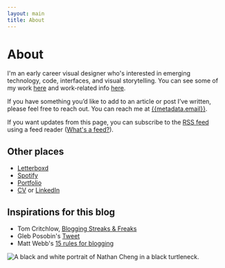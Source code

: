 ```yaml
---
layout: main
title: About
---
```


<h1>
	About
</h1>

<div class="post-content">
<div class="md:flex flex-row gap-8 justify-between items-start">
<div class="grow">

I'm an early career visual designer who's interested in emerging technology, code, interfaces, and visual storytelling. You can see some of my work [here]({{metadata.portfolio}}) and work-related info [here]({{metadata.portfolio}}/info). 

If you have something you’d like to add to an article or post I’ve written, please feel free to reach out. You can reach me at [{{metadata.email}}](mailto:{{metadata.email}}). 

If you want updates from this page, you can subscribe to the [RSS feed](/feed.xml) using a feed reader ([What's a feed?](https://aboutfeeds.com/)).

## Other places
- [Letterboxd]({{metadata.letterboxd}})
- [Spotify](https://open.spotify.com/user/1237353257?si=08574652c9d4437b)
- [Portfolio]({{metadata.portfolio}})
- [CV]({{metadata.cv}}) or [LinkedIn]({{metadata.linkedin}})

## Inspirations for this blog
- Tom Critchlow, [Blogging Streaks & Freaks](https://tomcritchlow.com/2022/05/20/streaks/)
- Gleb Posobin's [Tweet](https://twitter.com/posobin/status/1091156574993870849)
- Matt Webb's [15 rules for blogging](https://interconnected.org/home/2020/09/10/streak)
</div>
<img src="../assets/img/Portrait-min.JPG" class="w-1/2 md:w-1/3 flex-initial shrink" alt="A black and white portrait of Nathan Cheng in a black turtleneck."/>
</div>
</div>